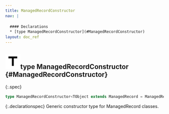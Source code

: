 ```yaml
---
title: ManagedRecordConstructor
nav: |

  #### Declarations
  * [type ManagedRecordConstructor](#ManagedRecordConstructor)
layout: doc_ref
---
```


## ![](/assets/icons/spec-type.svg)type ManagedRecordConstructor {#ManagedRecordConstructor}
{:.spec}

```typescript
type ManagedRecordConstructor<TObject extends ManagedRecord = ManagedRecord> = new (...args: never[]) => TObject;
```
{:.declarationspec}
Generic constructor type for ManagedRecord classes.

